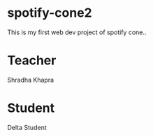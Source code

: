 # spotify-cone2
This is my first web dev project of spotify cone..

# Teacher 
Shradha Khapra
# Student
Delta Student